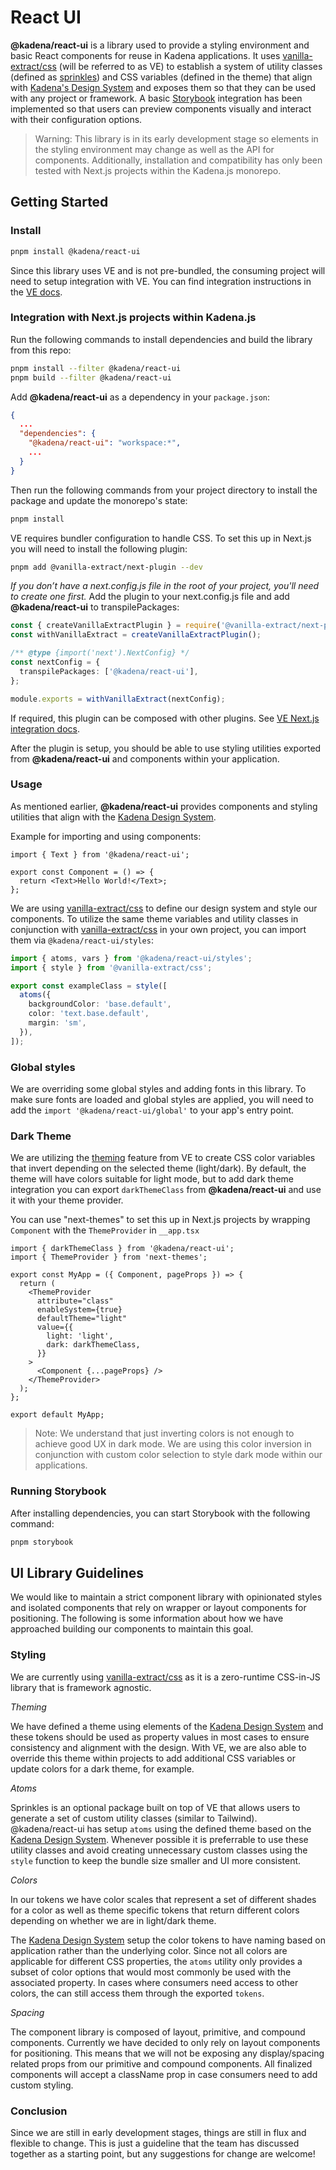 # React UI

**@kadena/react-ui** is a library used to provide a styling environment and
basic React components for reuse in Kadena applications. It uses
[vanilla-extract/css][1] (will be referred to as VE) to establish a system of
utility classes (defined as [sprinkles][2]) and CSS variables (defined in the
theme) that align with [Kadena's Design System][3] and exposes them so that they
can be used with any project or framework. A basic [Storybook][4] integration
has been implemented so that users can preview components visually and interact
with their configuration options.

> Warning: This library is in its early development stage so elements in the
> styling environment may change as well as the API for components.
> Additionally, installation and compatibility has only been tested with Next.js
> projects within the Kadena.js monorepo.

## Getting Started

### Install

```sh
pnpm install @kadena/react-ui
```

Since this library uses VE and is not pre-bundled, the consuming project will
need to setup integration with VE. You can find integration instructions in the
[VE docs][5].

### Integration with Next.js projects within Kadena.js

Run the following commands to install dependencies and build the library from
this repo:

```sh
pnpm install --filter @kadena/react-ui
pnpm build --filter @kadena/react-ui
```

Add **@kadena/react-ui** as a dependency in your `package.json`:

```json
{
  ...
  "dependencies": {
    "@kadena/react-ui": "workspace:*",
    ...
  }
}
```

Then run the following commands from your project directory to install the
package and update the monorepo's state:

```sh
pnpm install
```

VE requires bundler configuration to handle CSS. To set this up in Next.js you
will need to install the following plugin:

```sh
pnpm add @vanilla-extract/next-plugin --dev
```

_If you don’t have a next.config.js file in the root of your project, you'll
need to create one first._ Add the plugin to your next.config.js file and add
**@kadena/react-ui** to transpilePackages:

```ts
const { createVanillaExtractPlugin } = require('@vanilla-extract/next-plugin');
const withVanillaExtract = createVanillaExtractPlugin();

/** @type {import('next').NextConfig} */
const nextConfig = {
  transpilePackages: ['@kadena/react-ui'],
};

module.exports = withVanillaExtract(nextConfig);
```

If required, this plugin can be composed with other plugins. See [VE Next.js
integration docs][6].

After the plugin is setup, you should be able to use styling utilities exported
from **@kadena/react-ui** and components within your application.

### Usage

As mentioned earlier, **@kadena/react-ui** provides components and styling
utilities that align with the [Kadena Design System][3].

Example for importing and using components:

```tsx
import { Text } from '@kadena/react-ui';

export const Component = () => {
  return <Text>Hello World!</Text>;
};
```

We are using [vanilla-extract/css][1] to define our design system and style our
components. To utilize the same theme variables and utility classes in
conjunction with [vanilla-extract/css][1] in your own project, you can import
them via `@kadena/react-ui/styles`:

```ts
import { atoms, vars } from '@kadena/react-ui/styles';
import { style } from '@vanilla-extract/css';

export const exampleClass = style([
  atoms({
    backgroundColor: 'base.default',
    color: 'text.base.default',
    margin: 'sm',
  }),
]);
```

### Global styles

We are overriding some global styles and adding fonts in this library. To make
sure fonts are loaded and global styles are applied, you will need to add the
`import '@kadena/react-ui/global'` to your app's entry point.

### Dark Theme

We are utilizing the [theming][7] feature from VE to create CSS color variables
that invert depending on the selected theme (light/dark). By default, the theme
will have colors suitable for light mode, but to add dark theme integration you
can export `darkThemeClass` from **@kadena/react-ui** and use it with your theme
provider.

You can use "next-themes" to set this up in Next.js projects by wrapping
`Component` with the `ThemeProvider` in `__app.tsx`

```tsx
import { darkThemeClass } from '@kadena/react-ui';
import { ThemeProvider } from 'next-themes';

export const MyApp = ({ Component, pageProps }) => {
  return (
    <ThemeProvider
      attribute="class"
      enableSystem={true}
      defaultTheme="light"
      value={{
        light: 'light',
        dark: darkThemeClass,
      }}
    >
      <Component {...pageProps} />
    </ThemeProvider>
  );
};

export default MyApp;
```

> Note: We understand that just inverting colors is not enough to achieve good
> UX in dark mode. We are using this color inversion in conjunction with custom
> color selection to style dark mode within our applications.

### Running Storybook

After installing dependencies, you can start Storybook with the following
command:

```sh
pnpm storybook
```

## UI Library Guidelines

We would like to maintain a strict component library with opinionated styles and
isolated components that rely on wrapper or layout components for positioning.
The following is some information about how we have approached building our
components to maintain this goal.

### Styling

We are currently using [vanilla-extract/css][8] as it is a zero-runtime
CSS-in-JS library that is framework agnostic.

_Theming_

We have defined a theme using elements of the [Kadena Design System][3] and
these tokens should be used as property values in most cases to ensure
consistency and alignment with the design. With VE, we are also able to override
this theme within projects to add additional CSS variables or update colors for
a dark theme, for example.

_Atoms_

Sprinkles is an optional package built on top of VE that allows users to
generate a set of custom utility classes (similar to Tailwind). @kadena/react-ui
has setup `atoms` using the defined theme based on the [Kadena Design
System][3]. Whenever possible it is preferrable to use these utility classes and
avoid creating unnecessary custom classes using the `style` function to keep the
bundle size smaller and UI more consistent.

_Colors_

In our tokens we have color scales that represent a set of different shades for
a color as well as theme specific tokens that return different colors depending
on whether we are in light/dark theme.

The [Kadena Design System][3] setup the color tokens to have naming based on
application rather than the underlying color. Since not all colors are
applicable for different CSS properties, the `atoms` utility only provides a
subset of color options that would most commonly be used with the associated
property. In cases where consumers need access to other colors, the can still
access them through the exported `tokens`.

_Spacing_

The component library is composed of layout, primitive, and compound components.
Currently we have decided to only rely on layout components for positioning.
This means that we will not be exposing any display/spacing related props from
our primitive and compound components. All finalized components will accept a
className prop in case consumers need to add custom styling.

### Conclusion

Since we are still in early development stages, things are still in flux and
flexible to change. This is just a guideline that the team has discussed
together as a starting point, but any suggestions for change are welcome!

[1]: https://vanilla-extract.style
[2]: https://vanilla-extract.style/documentation/packages/sprinkles/
[3]: https://github.com/kadena-community/design-system
[4]: https://storybook.js.org/
[5]: https://vanilla-extract.style/documentation/integrations/next/
[6]: https://vanilla-extract.style/documentation/integrations/next/#setup
[7]: https://vanilla-extract.style/documentation/global-api/create-global-theme/
[8]: https://vanilla-extract.style/
